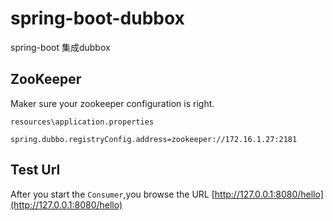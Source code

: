 # spring-boot-dubbox
spring-boot 集成dubbox

## ZooKeeper 
Maker sure your zookeeper configuration is right.

`resources\application.properties`

```
spring.dubbo.registryConfig.address=zookeeper://172.16.1.27:2181
```

## Test Url

After you start the `Consumer`,you browse the URL [http://127.0.0.1:8080/hello](http://127.0.0.1:8080/hello)

